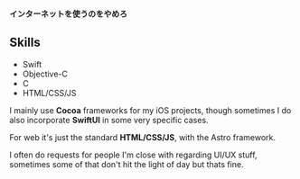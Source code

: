 ### `インターネットを使うのをやめろ`

## Skills

- Swift
- Objective-C
- C
- HTML/CSS/JS

I mainly use **Cocoa** frameworks for my iOS projects, though sometimes I do also incorporate **SwiftUI** in some very specific cases. 

For web it's just the standard **HTML/CSS/JS**, with the Astro framework.

I often do requests for people I'm close with regarding UI/UX stuff, sometimes some of that don't hit the light of day but thats fine.


# 
